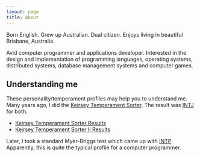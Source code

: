 ```yaml
---
layout: page
title: About
---
```

Born English. Grew up Australian. Dual citizen. Enjoys living in beautiful Brisbane, Australia.

Avid computer programmer and applications developer. Interested in the design and implementation of programming languages, operating systems, distributed systems, database management systems and computer games.

## Understanding me

These personality/temperament profiles may help you to understand me. Many years ago, I did the 
[Keirsey Temperament Sorter](http://keirsey.com/). The result was 
[INTJ](http://www.personalitypage.com/INTJ.html "INTJ - Mastermind/Scientist") for both.

* [Keirsey Temperament Sorter Results](about/kcs.html)
* [Keirsey Temperament Sorter II Results](about/kcs2.html)

Later, I took a standard Myer-Briggs test which came up with 
[INTP](http://www.personalitypage.com/INTP.html "INTP - Architect/Thinker"). Apparently, this is quite the typical profile for a computer programmer.

